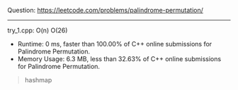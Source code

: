 Question: https://leetcode.com/problems/palindrome-permutation/

---

try_1.cpp: O(n) O(26)

* Runtime: 0 ms, faster than 100.00% of C++ online submissions for Palindrome Permutation.
* Memory Usage: 6.3 MB, less than 32.63% of C++ online submissions for Palindrome Permutation.

> hashmap
